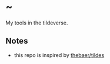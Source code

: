 # ~

My tools in the tildeverse.

## Notes

* this repo is inspired by [thebaer/tildes](https://github.com/thebaer/tildes)


